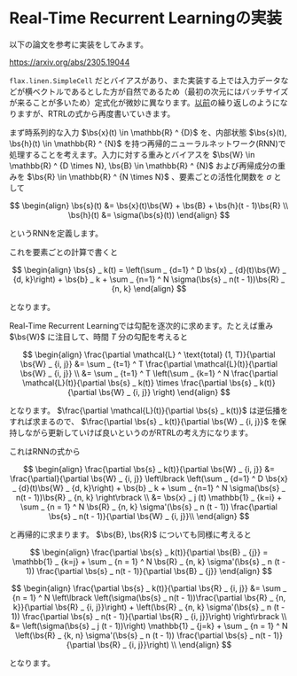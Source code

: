 # Real-Time Recurrent Learningの実装

$$\newcommand{\bs}{\boldsymbol}$$

以下の論文を参考に実装をしてみます。

<https://arxiv.org/abs/2305.19044>

`flax.linen.SimpleCell` だとバイアスがあり、また実装する上では入力データなどが横ベクトルであるとした方が自然であるため（最初の次元にはバッチサイズが来ることが多いため）定式化が微妙に異なります。[以前](https://tokumini.hatenablog.com/entry/2025/02/23/120000)の繰り返しのようになりますが、RTRLの式から再度書いていきます。

まず時系列的な入力 $\bs{x}(t) \in \mathbb{R} ^ {D}$ を、内部状態 $\bs{s}(t), \bs{h}(t) \in \mathbb{R} ^ {N}$ を持つ再帰的ニューラルネットワーク(RNN)で処理することを考えます。入力に対する重みとバイアスを $\bs{W} \in \mathbb{R} ^ {D \times N}, \bs{B} \in \mathbb{R} ^ {N}$ および再帰成分の重みを $\bs{R} \in \mathbb{R} ^ {N \times N}$ 、要素ごとの活性化関数を $\sigma$ として

$$
\begin{align}
\bs{s}(t) &= \bs{x}(t)\bs{W} + \bs{B} + \bs{h}(t - 1)\bs{R} \\
\bs{h}(t) &= \sigma(\bs{s}(t))
\end{align}
$$

というRNNを定義します。

これを要素ごとの計算で書くと

$$
\begin{align}
\bs{s} _ k(t) = \left(\sum _ {d=1} ^ D \bs{x} _ {d}(t)\bs{W} _ {d, k}\right) + \bs{b} _ k + \sum _ {n=1} ^ N \sigma(\bs{s} _ n(t - 1))\bs{R} _ {n, k}
\end{align}
$$

となります。

Real-Time Recurrent Learningでは勾配を逐次的に求めます。たとえば重み $\bs{W}$ に注目して、時間 $T$ 分の勾配を考えると

$$
\begin{align}
\frac{\partial \mathcal{L} ^ \text{total} (1, T)}{\partial \bs{W} _ {i, j}} &= \sum _ {t=1} ^ T \frac{\partial \mathcal{L}(t)}{\partial \bs{W} _ {i, j}} \\
&= \sum _ {t=1} ^ T \left(\sum _ {k=1} ^ N
\frac{\partial \mathcal{L}(t)}{\partial \bs{s} _ k(t)} \times \frac{\partial \bs{s} _ k(t)}{\partial \bs{W} _ {i, j}}
\right)
\end{align}
$$

となります。 $\frac{\partial \mathcal{L}(t)}{\partial \bs{s} _ k(t)}$ は逆伝播をすれば求まるので、 $\frac{\partial \bs{s} _ k(t)}{\partial \bs{W} _ {i, j}}$ を保持しながら更新していけば良いというのがRTRLの考え方になります。

これはRNNの式から

$$
\begin{align}
\frac{\partial \bs{s} _ k(t)}{\partial \bs{W} _ {i, j}} &= \frac{\partial}{\partial \bs{W} _ {i, j}} \left\lbrack \left(\sum _ {d=1} ^ D \bs{x} _ {d}(t)\bs{W} _ {d, k}\right) + \bs{b} _ k + \sum _ {n=1} ^ N \sigma(\bs{s} _ n(t - 1))\bs{R} _ {n, k} \right\rbrack \\
&= \bs{x} _ j (t) \mathbb{1} _ {k=i} + \sum _ {n = 1} ^ N \bs{R} _ {n, k} \sigma'(\bs{s} _ n (t - 1)) \frac{\partial \bs{s} _ n(t - 1)}{\partial \bs{W} _ {i, j}}\\
\end{align}
$$

と再帰的に求まります。 $\bs{B}, \bs{R}$ についても同様に考えると

$$
\begin{align}
\frac{\partial \bs{s} _ k(t)}{\partial \bs{B} _ {j}} = \mathbb{1} _ {k=j} + \sum _ {n = 1} ^ N \bs{R} _ {n, k} \sigma'(\bs{s} _ n (t - 1)) \frac{\partial \bs{s} _ n(t - 1)}{\partial \bs{B} _ {j}}
\end{align}
$$

$$
\begin{align}
\frac{\partial \bs{s} _ k(t)}{\partial \bs{R} _ {i, j}} &= \sum _ {n = 1} ^ N
\left\lbrack
  \left(\sigma(\bs{s} _ n(t - 1))\frac{\partial \bs{R} _ {n, k}}{\partial \bs{R} _ {i, j}}\right)
  +
  \left(\bs{R} _ {n, k} \sigma'(\bs{s} _ n (t - 1)) \frac{\partial \bs{s} _ n(t - 1)}{\partial \bs{R} _ {i, j}}\right)
\right\rbrack \\
&= \left(\sigma(\bs{s} _ j (t - 1))\right) \mathbb{1} _ {j=k} + \sum _ {n = 1} ^ N
  \left(\bs{R} _ {k, n} \sigma'(\bs{s} _ n (t - 1)) \frac{\partial \bs{s} _ n(t - 1)}{\partial \bs{R} _ {i, j}}\right) \\
\end{align}
$$

となります。